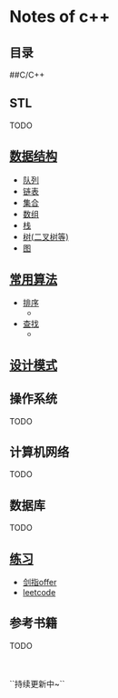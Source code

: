 # Notes of c++



## 目录

##C/C++

## STL
TODO


## [数据结构](DataStructures/)
* [队列](DataStructures/Queue/)
* [链表](DataStructures/LinkedList/)
* [集合](DataStructures/Collection/)
* [数组](DataStructures/Array/)
* [栈](DataStructures/Stack/)
* [树(二叉树等)](DataStructures/Tree/)
* [图](DataStructures/graph/)


## [常用算法](Algorithms/)

* [排序](Algorithms/sort/)
    * []()
* [查找](Algorithms/Seek/)
    * []()



## [设计模式]()


## 操作系统
TODO


## 计算机网络
TODO


## 数据库
TODO


## [练习](Practice/)

- [剑指offer](Practice/剑指offer/)
- [leetcode](Practice/leetcode/)


## 参考书籍

 TODO


<br>
<br>
``持续更新中~``